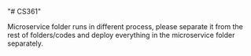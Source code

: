 "# CS361" 

Microservice folder runs in different process, please separate it from the rest of folders/codes and deploy everything in the microservice folder separately. 
